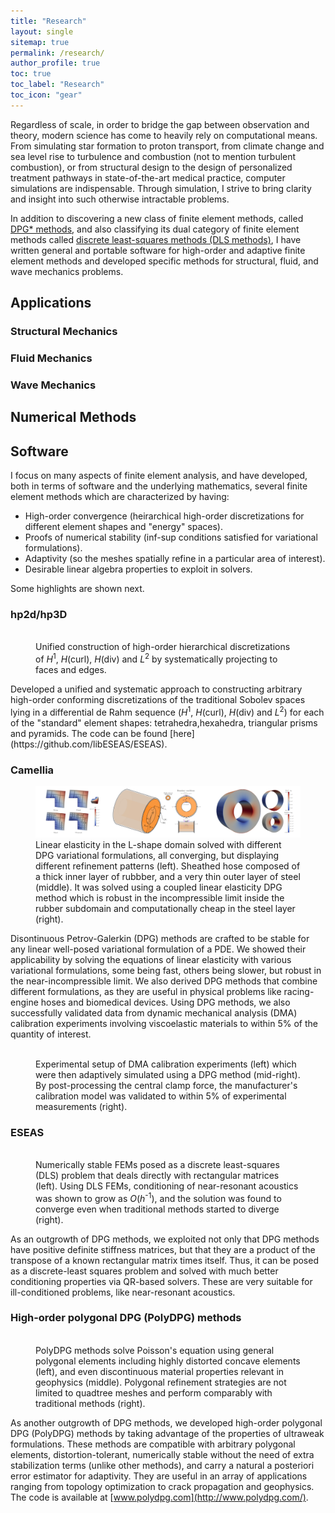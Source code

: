 ```yaml
---
title: "Research"
layout: single
sitemap: true
permalink: /research/
author_profile: true
toc: true
toc_label: "Research"
toc_icon: "gear"
---
```


Regardless of scale, in order to bridge the gap between observation and theory, modern science has come to heavily rely on computational means.
From simulating star formation to proton transport, from climate change and sea level rise to turbulence and combustion (not to mention turbulent combustion), or from structural design to the design of personalized treatment pathways in state-of-the-art medical practice, computer simulations are indispensable.
Through simulation, I strive to bring clarity and insight into such otherwise intractable problems.

In addition to discovering a new class of finite element methods, called [DPG* methods](https://arxiv.org/abs/1710.05223), and also classifying its dual category of finite element methods called [discrete least-squares methods (DLS methods)](https://doi.org/10.1016/j.cma.2017.08.043), I have written general and portable software for high-order and adaptive finite element methods and developed specific methods for structural, fluid, and wave mechanics problems.

## Applications

### Structural Mechanics

### Fluid Mechanics

### Wave Mechanics

## Numerical Methods

## Software

I focus on many aspects of finite element analysis, and have developed, both in terms of software and the underlying mathematics, several finite element methods which are characterized by having:
- High-order convergence (heirarchical high-order discretizations for different element shapes and "energy" spaces).
- Proofs of numerical stability (inf-sup conditions satisfied for variational formulations).
- Adaptivity (so the meshes spatially refine in a particular area of interest).
- Desirable linear algebra properties to exploit in solvers.

Some highlights are shown next.

### hp2d/hp3D

<figure>
  <img src="/assets/images/ResearchShapeFunctions.png" alt="">
  <figcaption>Unified construction of high-order hierarchical discretizations of <em>H</em><sup>1</sup>, <em>H</em>(curl), <em>H</em>(div) and <em>L</em><sup>2</sup> by systematically projecting to faces and edges. </figcaption>
</figure>
Developed a unified and systematic approach to constructing arbitrary high-order conforming discretizations of the traditional Sobolev spaces lying in a differential de Rahm sequence (<em>H</em><sup>1</sup>, <em>H</em>(curl), <em>H</em>(div) and <em>L</em><sup>2</sup>) for each of the "standard" element shapes: tetrahedra,hexahedra, triangular prisms and pyramids. 
The code can be found [here](https://github.com/libESEAS/ESEAS).

### Camellia

<figure>
  <img src="/assets/images/ResearchElasticity.png" alt="">
  <figcaption>Linear elasticity in the L-shape domain solved with different DPG variational formulations, all converging, but displaying different refinement patterns (left). Sheathed hose composed of a thick inner layer of rubbber, and a very thin outer layer of steel (middle). It was solved using a coupled linear elasticity DPG method which is robust in the incompressible limit inside the rubber subdomain and computationally cheap in the steel layer (right). </figcaption>
</figure>

Disontinuous Petrov-Galerkin (DPG) methods are crafted to be stable for any linear well-posed variational formulation of a PDE.
We showed their applicability by solving the equations of linear elasticity with various variational formulations, some being fast, others being slower, but robust in the near-incompressible limit.
We also derived DPG methods that combine different formulations, as they are useful in physical problems like racing-engine hoses and biomedical devices.
Using DPG methods, we also successfully validated data from dynamic mechanical analysis (DMA) calibration experiments involving viscoelastic materials to within 5% of the quantity of interest.

<figure>
  <img src="/assets/images/ResearchDMAViscoelasticity.png" alt="">
  <figcaption>Experimental setup of DMA calibration experiments (left) which were then adaptively simulated using a DPG method (mid-right). By post-processing the central clamp force, the manufacturer's calibration model was validated to within 5% of experimental measurements (right). </figcaption>
</figure>

### ESEAS

<figure>
  <img src="/assets/images/ResearchDLS.png" alt="">
  <figcaption>Numerically stable FEMs posed as a discrete least-squares (DLS) problem that deals directly with rectangular matrices (left). Using DLS FEMs, conditioning of near-resonant acoustics was shown to grow as <em>O</em>(<em>h</em><sup>-1</sup>), and the solution was found to converge even when traditional methods started to diverge (right). </figcaption>
</figure>

As an outgrowth of DPG methods, we exploited not only that DPG methods have positive definite stiffness matrices, but that they are a product of the transpose of a known rectangular matrix times itself.
Thus, it can be posed as a discrete-least squares problem and solved with much better conditioning properties via QR-based solvers.
These are very suitable for ill-conditioned problems, like near-resonant acoustics.

### High-order polygonal DPG (PolyDPG) methods

<figure>
  <img src="/assets/images/ResearchPolyDPG.png" alt="">
  <figcaption>PolyDPG methods solve Poisson's equation using general polygonal elements including highly distorted concave elements (left), and even discontinuous material properties relevant in geophysics (middle). Polygonal refinement strategies are not limited to quadtree meshes and perform comparably with traditional methods (right). </figcaption>
</figure>

As another outgrowth of DPG methods, we developed high-order polygonal DPG (PolyDPG) methods by taking advantage of the properties of ultraweak formulations.
These methods are compatible with arbitrary polygonal elements, distortion-tolerant, numerically stable without the need of extra stabilization terms (unlike other methods), and carry a natural a posteriori error estimator for adaptivity.
They are useful in an array of applications ranging from topology optimization to crack propagation and geophysics. 
The code is available at [www.polydpg.com](http://www.polydpg.com/).

